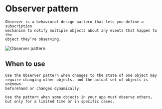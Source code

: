 # Observer pattern
```
Observer is a behavioral design pattern that lets you define a subscription 
mechanism to notify multiple objects about any events that happen to the 
object they’re observing.
```
![Observer pattern](https://octodex.github.com/images/yaktocat.png)
## When to use
```
Use the Observer pattern when changes to the state of one object may 
require changing other objects, and the actual set of objects is unknown 
beforehand or changes dynamically.
```
```
Use the pattern when some objects in your app must observe others, 
but only for a limited time or in specific cases.
```

